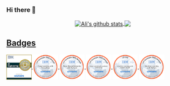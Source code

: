 ### Hi there 👋

<!--
**zendegani/zendegani** is a ✨ _special_ ✨ repository because its `README.md` (this file) appears on your GitHub profile.

Here are some ideas to get you started:

- 🔭 I’m currently working on ...
- 🌱 I’m currently learning ...
- 👯 I’m looking to collaborate on ...
- 🤔 I’m looking for help with ...
- 💬 Ask me about ...
- 📫 How to reach me: ...
- 😄 Pronouns: ...
- ⚡ Fun fact: ...
-->
<p align="center">
<a href="https://github.com/anuraghazra/github-readme-stats">
  <img align="center" src="https://github-readme-stats.anuraghazra1.vercel.app/api?username=zendegani&hide=stars&show_icons=true&include_all_commits=true" alt="Ali's github stats" />
</a>
<a href="https://github.com/anuraghazra/github-readme-stats">
  <img align="center" src="https://github-readme-stats.vercel.app/api/top-langs/?username=zendegani&layout=compact" />
</a>
</p>

## [Badges](https://www.youracclaim.com/users/zendegani/badges)

<p>
<a href="https://www.youracclaim.com/badges/97ee1352-ca26-45d9-8218-71d1c7092498/public_url">
  <img align="center" src="./ibm-ai-engineering-professional-certificate.png" alt="IBM AI Engineering Professional Certificate" width=13% />
</a>
<a href="https://www.youracclaim.com/badges/995c18da-7ca7-46f2-a4ac-fd4dda6ec000/public_url">
  <img align="center" src="./deep-learning-with-tensorflow.png" alt="Deep Learning with Tensorflow" width=13% />
</a>
<a href="https://www.youracclaim.com/badges/b58c18a7-56bf-427e-ab47-2e6f7cf5606d/public_url">
  <img align="center" src="./deep-neural-networks-with-pytorch.png" alt="Deep Neural Networks with PyTorch" width=13% />
</a>
<a href="https://www.youracclaim.com/badges/4921e568-7810-4100-be0a-b4eed2960488/public_url">
  <img align="center" src="./deep-learning-essentials-with-keras.png" alt="Deep Learning Essentials with Keras" width=13% />
</a>
<a href="https://www.youracclaim.com/badges/e0dffe2e-bba6-4805-96c0-ff2c5c29170d/public_url">
  <img align="center" src="./machine-learning-with-apache-spark.png" alt="Machine Learning with Apache Spark" width=13% />
</a>
<a href="https://www.youracclaim.com/badges/e12291ff-b118-407c-a206-dfee87bce90c/public_url">
  <img align="center" src="./machine-learning-with-python.png" alt="Machine Learning with Python" width=13% />
</a>
</p>

<!-- <div data-iframe-width="150" data-iframe-height="270" data-share-badge-id="97ee1352-ca26-45d9-8218-71d1c7092498" data-share-badge-host="https://www.youracclaim.com"></div>
<script type="text/javascript" async src="//cdn.youracclaim.com/assets/utilities/embed.js"></script> -->

<!-- https://www.youracclaim.com/badges/97ee1352-ca26-45d9-8218-71d1c7092498/public_url -->

<!-- [![Top Langs](https://github-readme-stats.vercel.app/api/top-langs/?username=zendegani&layout=compact)](https://github.com/anuraghazra/github-readme-stats)  -->


